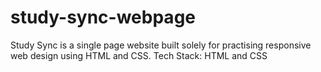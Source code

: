 # study-sync-webpage
Study Sync is a single page website built solely for practising responsive web design using HTML and CSS.
Tech Stack: HTML and CSS
